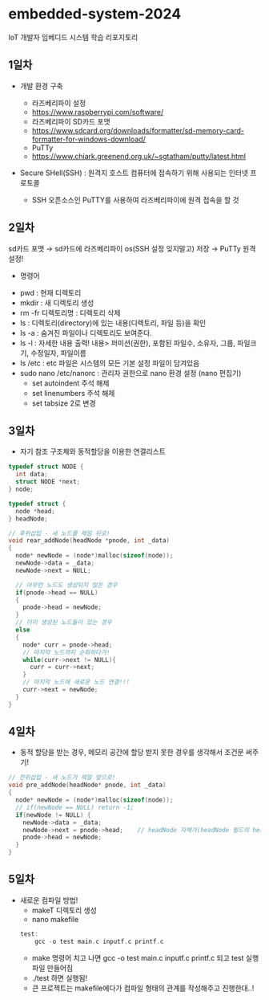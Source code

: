 # embedded-system-2024
IoT 개발자 임베디드 시스템 학습 리포지토리

## 1일차
- 개발 환경 구축
	- 라즈베리파이 설정
	- https://www.raspberrypi.com/software/
	- 라즈베리파이 SD카드 포맷
	- https://www.sdcard.org/downloads/formatter/sd-memory-card-formatter-for-windows-download/
	- PuTTy
	- https://www.chiark.greenend.org.uk/~sgtatham/putty/latest.html
	
- Secure SHell(SSH) : 원격지 호스트 컴퓨터에 접속하기 위해 사용되는 인터넷 프로토콜
	- SSH 오픈소스인 PuTTY를 사용하여 라즈베리파이에 원격 접속을 할 것
	
## 2일차
sd카드 포맷 → sd카드에 라즈베리파이 os(SSH 설정 잊지말고) 저장 → PuTTy 원격 설정!

* 명령어
- pwd : 현재 디렉토리
- mkdir : 새 디렉토리 생성
- rm -fr 디렉토리명 : 디렉토리 삭제
- ls : 디렉토리(directory)에 있는 내용(디렉토리, 파일 등)을 확인
- ls -a : 숨겨진 파일이나 디렉토리도 보여준다.
- ls -l : 자세한 내용 출력! 내용> 퍼미션(권한), 포함된 파일수, 소유자, 그룹, 파일크기, 수정일자, 파일이름
- ls /etc : etc 파일은 시스템의 모든 기본 설정 파일이 담겨있음
- sudo nano /etc/nanorc : 관리자 권한으로 nano 환경 설정 (nano 편집기)
	- set autoindent 주석 해제
	- set linenumbers 주석 해제
	- set tabsize 2로 변경

## 3일차
- 자기 참조 구조체와 동적할당을 이용한 연결리스트
```c
typedef struct NODE {
  int data;
  struct NODE *next;
} node;

typedef struct {
  node *head;
} headNode;
```

```c
// 후위삽입 - 새 노드를 제일 뒤로!
void rear_addNode(headNode *pnode, int _data)
{
  node* newNode = (node*)malloc(sizeof(node));
  newNode->data = _data;
  newNode->next = NULL;

  // 아무런 노드도 생성되지 않은 경우
  if(pnode->head == NULL)
  {
    pnode->head = newNode;
  }
  // 이미 생성된 노드들이 있는 경우
  else
  {
    node* curr = pnode->head;
    // 마지막 노드까지 순회하다가!
    while(curr->next != NULL){
      curr = curr->next;
    }
    // 마지막 노드에 새로운 노드 연결!!!
    curr->next = newNode;
  }
}
```

## 4일차
- 동적 할당을 받는 경우, 메모리 공간에 할당 받지 못한 경우를 생각해서 조건문 써주기!
```c
// 전위삽입 - 새 노드가 제일 앞으로!
void pre_addNode(headNode* pnode, int _data)
{
  node* newNode = (node*)malloc(sizeof(node));
  // if(newNode == NULL) return -1;
  if(newNode != NULL) {
    newNode->data = _data;
    newNode->next = pnode->head;    // headNode 자체가(headNode 필드의 head가)>
    pnode->head = newNode;
  }
}

```

## 5일차
- 새로운 컴파일 방법!
	- makeT 디렉토리 생성
	- nano makefile
	```c
	test:
		gcc -o test main.c inputf.c printf.c

	```
	- make 명령어 치고 나면 gcc -o test main.c inputf.c printf.c 되고 test 실행 파일 만들어짐
	- ./test 하면 실행됨!
	- 큰 프로젝트는 makefile에다가 컴파일 형태의 관계를 작성해주고 진행한대..!